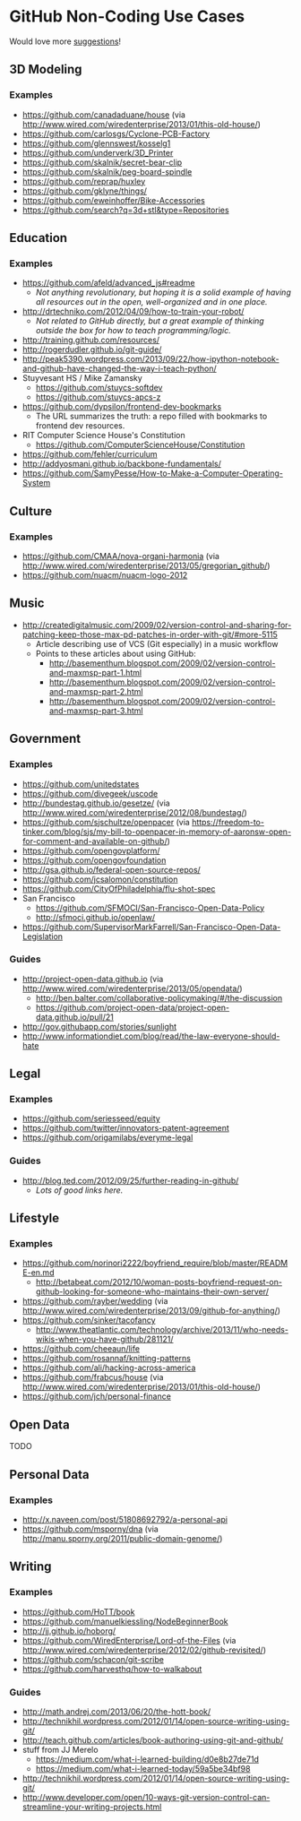 # GitHub Non-Coding Use Cases

Would love more [suggestions](https://github.com/afeld/github_non_coding/issues)!

## 3D Modeling

### Examples

* https://github.com/canadaduane/house (via http://www.wired.com/wiredenterprise/2013/01/this-old-house/)
* https://github.com/carlosgs/Cyclone-PCB-Factory
* https://github.com/glennswest/kosselg1
* https://github.com/underverk/3D_Printer
* https://github.com/skalnik/secret-bear-clip
* https://github.com/skalnik/peg-board-spindle
* https://github.com/reprap/huxley
* https://github.com/gklyne/things/
* https://github.com/eweinhoffer/Bike-Accessories
* https://github.com/search?q=3d+stl&type=Repositories

## Education

### Examples

* https://github.com/afeld/advanced_js#readme
    * *Not anything revolutionary, but hoping it is a solid example of having all resources out in the open, well-organized and in one place.*
* http://drtechniko.com/2012/04/09/how-to-train-your-robot/
    * *Not related to GitHub directly, but a great example of thinking outside the box for how to teach programming/logic.*
* http://training.github.com/resources/
* http://rogerdudler.github.io/git-guide/
* http://peak5390.wordpress.com/2013/09/22/how-ipython-notebook-and-github-have-changed-the-way-i-teach-python/
* Stuyvesant HS / Mike Zamansky
    * https://github.com/stuycs-softdev
    * https://github.com/stuycs-apcs-z
* https://github.com/dypsilon/frontend-dev-bookmarks
    * The URL summarizes the truth: a repo filled with bookmarks to frontend dev resources.
* RIT Computer Science House's Constitution
    * https://github.com/ComputerScienceHouse/Constitution
* https://github.com/fehler/curriculum
* http://addyosmani.github.io/backbone-fundamentals/
* https://github.com/SamyPesse/How-to-Make-a-Computer-Operating-System

## Culture

### Examples

* https://github.com/CMAA/nova-organi-harmonia (via http://www.wired.com/wiredenterprise/2013/05/gregorian_github/)
* https://github.com/nuacm/nuacm-logo-2012

## Music

* http://createdigitalmusic.com/2009/02/version-control-and-sharing-for-patching-keep-those-max-pd-patches-in-order-with-git/#more-5115
    * Article describing use of VCS (Git especially) in a music workflow
    * Points to these articles about using GitHub:
      * http://basementhum.blogspot.com/2009/02/version-control-and-maxmsp-part-1.html
      * http://basementhum.blogspot.com/2009/02/version-control-and-maxmsp-part-2.html
      * http://basementhum.blogspot.com/2009/02/version-control-and-maxmsp-part-3.html

## Government

### Examples

* https://github.com/unitedstates
* https://github.com/divegeek/uscode
* http://bundestag.github.io/gesetze/ (via http://www.wired.com/wiredenterprise/2012/08/bundestag/)
* https://github.com/sjschultze/openpacer (via https://freedom-to-tinker.com/blog/sjs/my-bill-to-openpacer-in-memory-of-aaronsw-open-for-comment-and-available-on-github/)
* https://github.com/opengovplatform/
* https://github.com/opengovfoundation
* http://gsa.github.io/federal-open-source-repos/
* https://github.com/jcsalomon/constitution
* https://github.com/CityOfPhiladelphia/flu-shot-spec
* San Francisco
    * https://github.com/SFMOCI/San-Francisco-Open-Data-Policy
    * http://sfmoci.github.io/openlaw/
* https://github.com/SupervisorMarkFarrell/San-Francisco-Open-Data-Legislation

### Guides

* http://project-open-data.github.io (via http://www.wired.com/wiredenterprise/2013/05/opendata/)
    * http://ben.balter.com/collaborative-policymaking/#/the-discussion
    * https://github.com/project-open-data/project-open-data.github.io/pull/21
* http://gov.githubapp.com/stories/sunlight
* http://www.informationdiet.com/blog/read/the-law-everyone-should-hate

## Legal
    
### Examples

* https://github.com/seriesseed/equity
* https://github.com/twitter/innovators-patent-agreement
* https://github.com/origamilabs/everyme-legal

### Guides

* http://blog.ted.com/2012/09/25/further-reading-in-github/
    * *Lots of good links here.*

## Lifestyle

### Examples

* https://github.com/norinori2222/boyfriend_require/blob/master/README-en.md
    * http://betabeat.com/2012/10/woman-posts-boyfriend-request-on-github-looking-for-someone-who-maintains-their-own-server/
* https://github.com/rayber/wedding (via http://www.wired.com/wiredenterprise/2013/09/github-for-anything/)
* https://github.com/sinker/tacofancy
     * http://www.theatlantic.com/technology/archive/2013/11/who-needs-wikis-when-you-have-github/281121/
* https://github.com/cheeaun/life
* https://github.com/rosannaf/knitting-patterns
* https://github.com/ali/hacking-across-america
* https://github.com/frabcus/house (via http://www.wired.com/wiredenterprise/2013/01/this-old-house/)
* https://github.com/jch/personal-finance

## Open Data

TODO

## Personal Data

### Examples

* http://x.naveen.com/post/51808692792/a-personal-api
* https://github.com/msporny/dna (via http://manu.sporny.org/2011/public-domain-genome/)

## Writing

### Examples

* https://github.com/HoTT/book
* https://github.com/manuelkiessling/NodeBeginnerBook
* http://jj.github.io/hoborg/
* https://github.com/WiredEnterprise/Lord-of-the-Files (via http://www.wired.com/wiredenterprise/2012/02/github-revisited/)
* https://github.com/schacon/git-scribe
* https://github.com/harvesthq/how-to-walkabout

### Guides

* http://math.andrej.com/2013/06/20/the-hott-book/
* http://technikhil.wordpress.com/2012/01/14/open-source-writing-using-git/
* http://teach.github.com/articles/book-authoring-using-git-and-github/
* stuff from JJ Merelo
    * https://medium.com/what-i-learned-building/d0e8b27de71d
    * https://medium.com/what-i-learned-today/59a5be34bf98
* http://technikhil.wordpress.com/2012/01/14/open-source-writing-using-git/
* http://www.developer.com/open/10-ways-git-version-control-can-streamline-your-writing-projects.html
